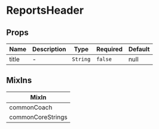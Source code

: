 # ReportsHeader

## Props

<!-- @vuese:ReportsHeader:props:start -->
|Name|Description|Type|Required|Default|
|---|---|---|---|---|
|title|-|`String`|`false`|null|

<!-- @vuese:ReportsHeader:props:end -->


## MixIns

<!-- @vuese:ReportsHeader:mixIns:start -->
|MixIn|
|---|
|commonCoach|
|commonCoreStrings|

<!-- @vuese:ReportsHeader:mixIns:end -->
